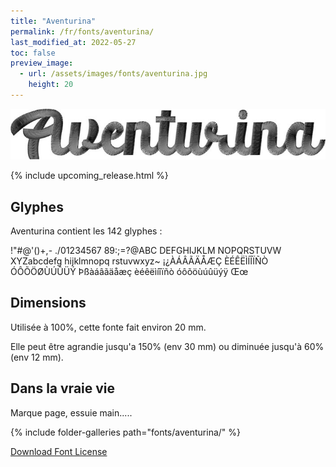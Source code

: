 ```yaml
---
title: "Aventurina"
permalink: /fr/fonts/aventurina/
last_modified_at: 2022-05-27
toc: false
preview_image:
  - url: /assets/images/fonts/aventurina.jpg
    height: 20
---
```

![Aventurina](/assets/images/fonts/aventurina.jpg)

{% include upcoming_release.html %}

## Glyphes 
Aventurina contient les 142 glyphes : 

	
!"#@'()+,-
./01234567
89:;=?@ABC
DEFGHIJKLM
NOPQRSTUVW
XYZabcdefg
hijklmnopq
rstuvwxyz~
¡¿ÀÁÂÃÄÅÆÇ
ÈÉÊËÌÍÎÏÑÒ
ÓÔÕÖØÙÚÛÜÝ
Þßàáâãäåæç
èéêëìíîïñò
óôõöùúûüýÿ
Œœ


## Dimensions

Utilisée à 100%, cette fonte fait environ 20 mm.

Elle peut être agrandie jusqu'a 150% (env 30 mm) ou diminuée jusqu'à 60% (env 12 mm).

## Dans la vraie vie
Marque page, essuie main.....

{% include folder-galleries path="fonts/aventurina/" %}



[Download Font License](https://github.com/inkstitch/inkstitch/tree/main/fonts/aventurina/LICENSE)
